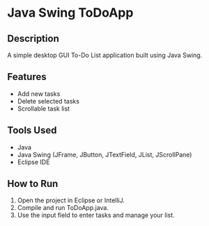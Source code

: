 # Java Swing ToDoApp

## Description
A simple desktop GUI To-Do List application built using Java Swing.

## Features
* Add new tasks
* Delete selected tasks
* Scrollable task list

## Tools Used
- Java
- Java Swing (JFrame, JButton, JTextField, JList, JScrollPane)
- Eclipse IDE

## How to Run
1. Open the project in Eclipse or IntelliJ.
2. Compile and run ToDoApp.java.
3. Use the input field to enter tasks and manage your list.
